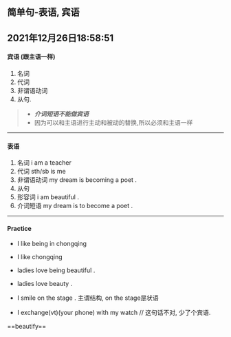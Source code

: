 ## 简单句-表语, 宾语

2021年12月26日18:58:51
----

#### 宾语 (跟主语一样)
1. 名词
2. 代词
3. 非谓语动词
4. 从句.
> * ***介词短语不能做宾语***
> * 因为可以和主语进行主动和被动的替换,所以必须和主语一样

------

#### 表语
1. 名词 i am a teacher 
2. 代词  sth/sb is me
3. 非谓语动词 my dream is becoming a poet .
4. 从句
5. 形容词   i am beautiful .
6. 介词短语 my dream is to become a poet .

---
#### Practice 

* I like being in chongqing
* I like chongqing

* ladies love being beautiful .
* ladies love beauty .

* I smile on the stage . 主谓结构, on the stage是状语

* I exchange(vt)(your phone) with my watch  // 这句话不对, 少了个宾语. 



==beautify==
